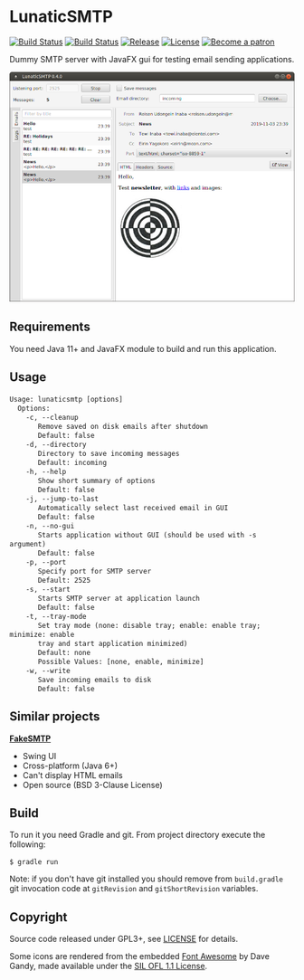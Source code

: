 # LunaticSMTP

[![Build Status](https://github.com/anlar/lunaticsmtp/workflows/build/badge.svg)](https://github.com/anlar/lunaticsmtp/actions)
[![Build Status](https://travis-ci.org/anlar/lunaticsmtp.svg?branch=master)](https://travis-ci.org/anlar/lunaticsmtp)
[![Release](https://img.shields.io/github/release/anlar/lunaticsmtp.svg)](https://github.com/anlar/lunaticsmtp/releases/latest)
[![License](https://img.shields.io/github/license/anlar/lunaticsmtp.svg)](https://github.com/anlar/lunaticsmtp/blob/master/LICENSE)
[![Become a patron](https://img.shields.io/badge/patreon-donate-e85128.svg)](https://www.patreon.com/bePatron?u=5284588)

Dummy SMTP server with JavaFX gui for testing email sending applications.

![screenshot_linux](https://github.com/anlar/lunaticsmtp/raw/master/doc/images/screenshot_linux.png)

## Requirements

You need Java 11+ and JavaFX module to build and run this application.

## Usage

    Usage: lunaticsmtp [options]
      Options:
        -c, --cleanup
           Remove saved on disk emails after shutdown
           Default: false
        -d, --directory
           Directory to save incoming messages
           Default: incoming
        -h, --help
           Show short summary of options
           Default: false
        -j, --jump-to-last
           Automatically select last received email in GUI
           Default: false
        -n, --no-gui
           Starts application without GUI (should be used with -s argument)
           Default: false
        -p, --port
           Specify port for SMTP server
           Default: 2525
        -s, --start
           Starts SMTP server at application launch
           Default: false
        -t, --tray-mode
           Set tray mode (none: disable tray; enable: enable tray; minimize: enable
           tray and start application minimized)
           Default: none
           Possible Values: [none, enable, minimize]
        -w, --write
           Save incoming emails to disk
           Default: false

## Similar projects

**[FakeSMTP](https://nilhcem.github.io/FakeSMTP/)**

* Swing UI
* Cross-platform (Java 6+)
* Can't display HTML emails
* Open source (BSD 3-Clause License)

## Build

To run it you need Gradle and git. From project directory execute the following:

    $ gradle run

Note: if you don't have git installed you should remove from `build.gradle` git invocation code at `gitRevision` and `gitShortRevision` variables.

## Copyright

Source code released under GPL3+, see [LICENSE](LICENSE) for details.

Some icons are rendered from the embedded [Font Awesome](http://fontawesome.io/) by Dave Gandy, made available under the [SIL OFL 1.1 License](http://scripts.sil.org/OFL).

